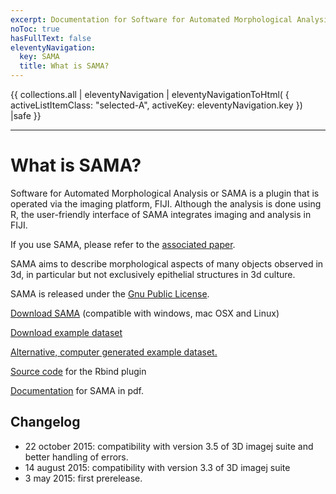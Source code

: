 ```yaml
---
excerpt: Documentation for Software for Automated Morphological Analysis, a method by which epithelial structures grown in 3D cultures can be imaged, reconstructed and analyzed.
noToc: true
hasFullText: false
eleventyNavigation:
  key: SAMA
  title: What is SAMA?
---
```



<div class="centerList" >
{{ collections.all | eleventyNavigation | eleventyNavigationToHtml(
    {
    activeListItemClass: "selected-A", 
    activeKey: eleventyNavigation.key
    })  |safe }} 
</div>
<div class="indent">
<hr>

# What is SAMA? 

Software for Automated Morphological Analysis or SAMA is a plugin that is operated via the imaging platform, FIJI. Although the analysis is done using R, the user-friendly interface of SAMA integrates imaging and analysis in FIJI.

If you use SAMA, please refer to the [associated paper](#CitationAnchor).

SAMA aims to describe morphological aspects of many objects observed in 3d, in particular but not exclusively epithelial structures in 3d culture.

SAMA is released under the [Gnu Public License](http://www.gnu.org/licenses/gpl.html).

[Download SAMA](http://montevil.theobio.org/sites/montevil.theobio.org/files/sama/Sama.zip) (compatible with windows, mac OSX and Linux)

[Download example dataset](http://montevil.theobio.org/sites/montevil.theobio.org/files/sama/example_SAMA.zip)

[Alternative, computer generated example dataset.](http://montevil.theobio.org/sites/montevil.theobio.org/files/sama/cgi.zip)

[Source code](http://montevil.theobio.org/sites/montevil.theobio.org/files/sama/Rbind_source.zip) for the Rbind plugin

[Documentation](http://montevil.theobio.org/sites/montevil.theobio.org/files/sama/Sama-Documentation.pdf) for SAMA in pdf.

## Changelog

*   22 october 2015: compatibility with version 3.5 of 3D imagej suite and better handling of errors.
*   14 august 2015: compatibility with version 3.3 of 3D imagej suite
*   3 may 2015: first prerelease.

</div>
